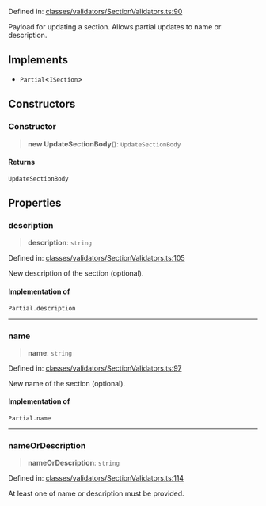 Defined in: [classes/validators/SectionValidators.ts:90](https://github.com/continuousactivelearning/vibe/blob/bbe96e7b9c72b9bbcc5896c45a0f74ad711a9075/backend/src/modules/courses/classes/validators/SectionValidators.ts#L90)

Payload for updating a section.
Allows partial updates to name or description.

## Implements

- `Partial`\<`ISection`\>

## Constructors

### Constructor

> **new UpdateSectionBody**(): `UpdateSectionBody`

#### Returns

`UpdateSectionBody`

## Properties

### description

> **description**: `string`

Defined in: [classes/validators/SectionValidators.ts:105](https://github.com/continuousactivelearning/vibe/blob/bbe96e7b9c72b9bbcc5896c45a0f74ad711a9075/backend/src/modules/courses/classes/validators/SectionValidators.ts#L105)

New description of the section (optional).

#### Implementation of

`Partial.description`

***

### name

> **name**: `string`

Defined in: [classes/validators/SectionValidators.ts:97](https://github.com/continuousactivelearning/vibe/blob/bbe96e7b9c72b9bbcc5896c45a0f74ad711a9075/backend/src/modules/courses/classes/validators/SectionValidators.ts#L97)

New name of the section (optional).

#### Implementation of

`Partial.name`

***

### nameOrDescription

> **nameOrDescription**: `string`

Defined in: [classes/validators/SectionValidators.ts:114](https://github.com/continuousactivelearning/vibe/blob/bbe96e7b9c72b9bbcc5896c45a0f74ad711a9075/backend/src/modules/courses/classes/validators/SectionValidators.ts#L114)

At least one of name or description must be provided.
